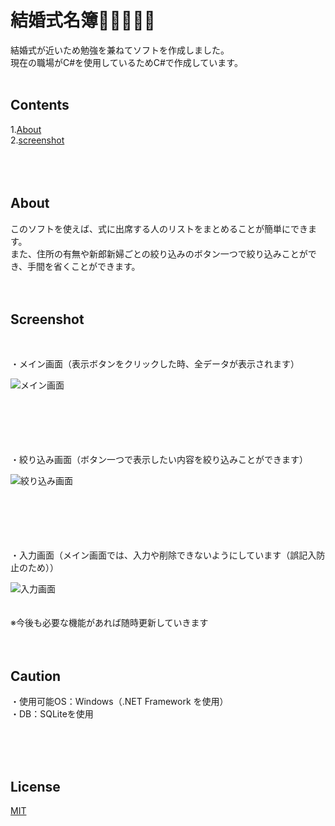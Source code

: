 # 結婚式名簿🤵🏻👰🏻‍♀️

結婚式が近いため勉強を兼ねてソフトを作成しました。<br>
現在の職場がC#を使用しているためC#で作成しています。
<br>
<br>
## Contents
1.[About](https://github.com/uekazu-420/Bridal-Roster/edit/main/README.md#about)<br>
2.[screenshot](https://github.com/uekazu-420/Bridal-Roster/edit/main/README.md#screenshot)<br>
<br>
<br>
<br>

## About
このソフトを使えば、式に出席する人のリストをまとめることが簡単にできます。<br>
また、住所の有無や新郎新婦ごとの絞り込みのボタン一つで絞り込みことができ、手間を省くことができます。
<br>
<br>
<br>
## Screenshot
<br>

・メイン画面（表示ボタンをクリックした時、全データが表示されます）

![メイン画面](https://user-images.githubusercontent.com/118586248/202858190-2ce4eb9d-cff8-41df-84a7-c2fb4d160fdc.png)
<br>
<br>
<br>
<br>
<br>
<br>

・絞り込み画面（ボタン一つで表示したい内容を絞り込みことができます）

![絞り込み画面](https://user-images.githubusercontent.com/118586248/202858722-69d9b81d-ce43-4678-ae67-2b9433ae6b6b.png)
<br>
<br>
<br>
<br>
<br>
<br>

・入力画面（メイン画面では、入力や削除できないようにしています（誤記入防止のため））

![入力画面](https://user-images.githubusercontent.com/118586248/202858866-d3f359fb-e11f-43dc-a94c-737d8b6d6ab1.png)
<br>
<br>
<br>
※今後も必要な機能があれば随時更新していきます
<br>
<br>
<br>

## Caution
・使用可能OS：Windows（.NET Framework を使用）<br>
・DB：SQLiteを使用<br>

<br>
<br>
<br>

## License

[MIT](https://choosealicense.com/licenses/mit/)<br>
